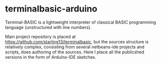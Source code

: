 # terminalbasic-arduino
Terminal-BASIC is a lightweight interpreter of classical BASIC programming language (unstructured with line numbers).

Main project repository is placed at https://github.com/starling13/terminalbasic, but the sources structure is relatively complex, consisting from
several netbeans-ide projects and scripts, does authoring of the sources. Here I place all the publicshed versions in the form of Arduino-IDE sketches.
